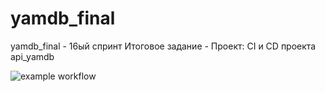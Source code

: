# yamdb_final
yamdb_final - 16ый спринт
Итоговое задание - Проект: CI и CD проекта api_yamdb

![example workflow](https://github.com/GlebOlegovich/yamdb_final/actions/workflows/yamdb_workflow.yml/badge.svg)

